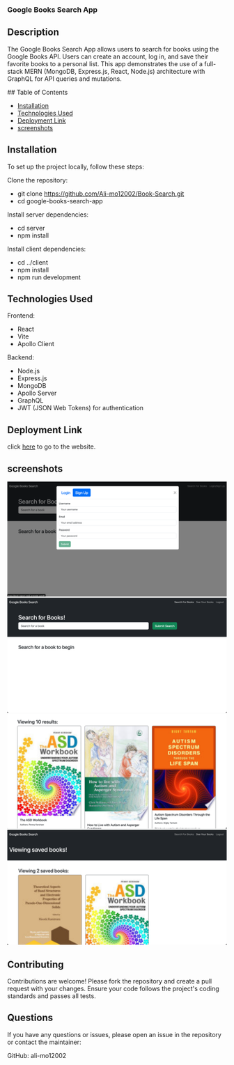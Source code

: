 ### Google Books Search App

## Description
The Google Books Search App allows users to search for books using the Google Books API. Users can create an account, log in, and save their favorite books to a personal list. This app demonstrates the use of a full-stack MERN (MongoDB, Express.js, React, Node.js) architecture with GraphQL for API queries and mutations.

## Table of Contents
- [Installation](#installation)
- [Technologies Used](#technologies-used)
- [Deployment Link](#deployment-link)
- [screenshots](#screenshots)

## Installation
To set up the project locally, follow these steps:

Clone the repository:
- git clone https://github.com/Ali-mo12002/Book-Search.git
- cd google-books-search-app

Install server dependencies:
- cd server
- npm install

Install client dependencies:
- cd ../client
- npm install
- npm run development

## Technologies Used

Frontend:

- React
- Vite
- Apollo Client

Backend:

- Node.js
- Express.js
- MongoDB
- Apollo Server
- GraphQL
- JWT (JSON Web Tokens) for authentication

## Deployment Link
click [here](https://book-search-we5i.onrender.com/) to go to the website.

## screenshots
![screenshot of log in section](./screenshots/login.png)
![screenshot of home page](./screenshots/home.png)
![screenshot of search books page](./screenshots/searchbooks.png)
![screenshot of saved books page](./screenshots/saved%20books.png)



## Contributing
Contributions are welcome! Please fork the repository and create a pull request with your changes. Ensure your code follows the project's coding standards and passes all tests.

## Questions
If you have any questions or issues, please open an issue in the repository or contact the maintainer:

GitHub: ali-mo12002
